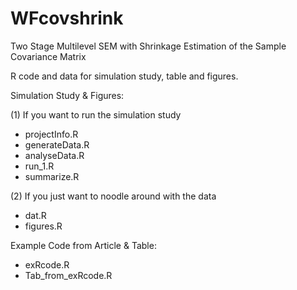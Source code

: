# WFcovshrink
Two Stage Multilevel SEM with Shrinkage Estimation of the Sample Covariance Matrix

R code and data for simulation study, table and figures.

Simulation Study & Figures:

(1) If you want to run the simulation study
-  projectInfo.R
-  generateData.R
-  analyseData.R
-  run_1.R
-  summarize.R

(2) If you just want to noodle around with the data
-  dat.R
-  figures.R

Example Code from Article & Table:
-  exRcode.R
-  Tab_from_exRcode.R
